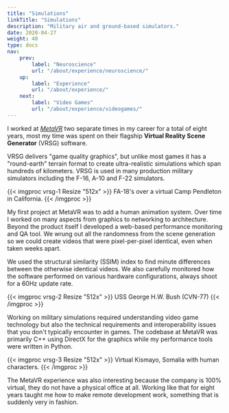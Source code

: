 ```yaml
---
title: "Simulations"
linkTitle: "Simulations"
description: "Military air and ground-based simulators."
date: 2020-04-27
weight: 40
type: docs
nav:
    prev:
        label: "Neuroscience"
        url: "/about/experience/neuroscience/"
    up:
        label: "Experience"
        url: "/about/experience/"
    next:
        label: "Video Games"
        url: "/about/experience/videogames/"
---
```


I worked at [*MetaVR*](http://metavr.com) two separate times in my career
for a total of eight years, most my time was spent on their flagship
**Virtual Reality Scene Generator** (VRSG) software.

VRSG delivers "game quality graphics", but unlike most games it has a
"round-earth" terrain format to create ultra-realistic simulations which
span hundreds of kilometers. VRSG is used in many production military
simulators including the F-16, A-10 and F-22 simulators.

{{< imgproc vrsg-1 Resize "512x" >}}
FA-18's over a virtual Camp Pendleton in California.
{{< /imgproc >}}

My first project at MetaVR was to add a human animation system. Over time I
worked on many aspects from graphics to networking to architecture. Beyond
the product itself I developed a web-based performance monitoring and QA
tool. We wrung out all the randomness from the scene generation so we
could create videos that were pixel-per-pixel identical, even when taken
weeks apart.

We used the structural similarity (SSIM) index to find minute differences
between the otherwise identical videos. We also carefully monitored how the
software performed on various hardware configurations, always shoot for a
60Hz update rate.

{{< imgproc vrsg-2 Resize "512x" >}}
USS George H.W. Bush (CVN-77)
{{< /imgproc >}}

Working on military simulations required understanding video game
technology but also the technical requirements and interoperability issues
that you don't typically encounter in games. The codebase at MetaVR was
primarily C++ using DirectX for the graphics while my performance tools
were written in Python.

{{< imgproc vrsg-3 Resize "512x" >}}
Virtual Kismayo, Somalia with human characters.
{{< /imgproc >}}

The MetaVR experience was also interesting because the company is 100%
virtual, they do not have a physical office at all. Working like that for
eight years taught me how to make remote development work, something that
is suddenly very in fashion.

